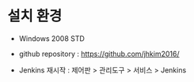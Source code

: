 # 설치 환경
* Windows 2008 STD
* github repository : https://github.com/jhkim2016/

* Jenkins 재시작 : 
제어판 > 관리도구 > 서비스 > Jenkins


 
